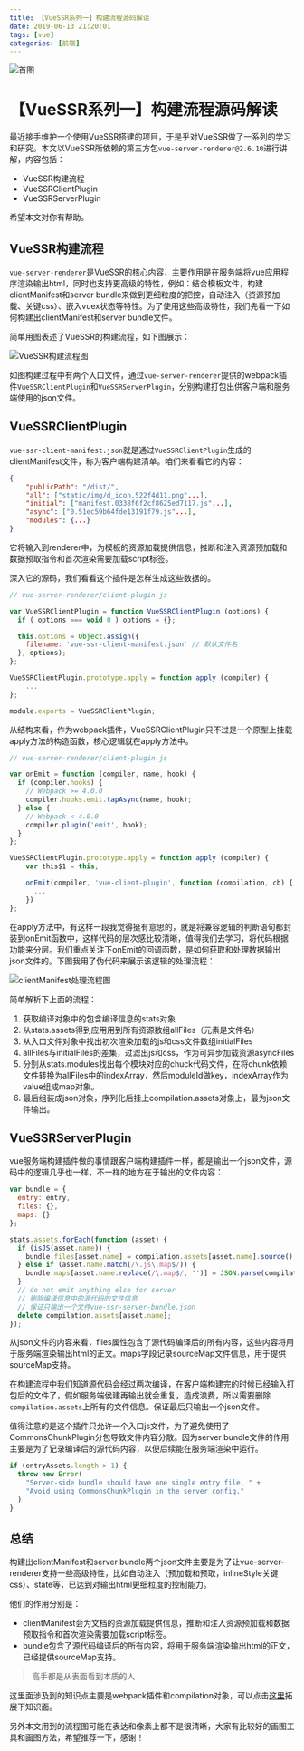```yaml
---
title: 【VueSSR系列一】构建流程源码解读
date: 2019-06-13 21:20:01
tags: [vue]
categories: [前端]
---
```


![首图](https://user-gold-cdn.xitu.io/2019/5/24/16ae97c6f46e4680?imageView2/1/w/1304/h/734/q/85/format/webp/interlace/1)

# 【VueSSR系列一】构建流程源码解读

最近接手维护一个使用VueSSR搭建的项目，于是乎对VueSSR做了一系列的学习和研究。本文以VueSSR所依赖的第三方包`vue-server-renderer@2.6.10`进行讲解，内容包括：
- VueSSR构建流程
- VueSSRClientPlugin
- VueSSRServerPlugin
<!--- 服务端渲染的大体原理-->
<!--- 输出html正文过程-->
<!--- 预加载与预取资源-->
<!--2. 数据流-->
<!--    - 服务端处理请求-->
<!--    - 客户端激活-->

希望本文对你有帮助。

## VueSSR构建流程
`vue-server-renderer`是VueSSR的核心内容，主要作用是在服务端将vue应用程序渲染输出html，同时也支持更高级的特性，例如：结合模板文件，构建clientManifest和server bundle来做到更细粒度的把控，自动注入（资源预加载、关键css）、嵌入vuex状态等特性。为了使用这些高级特性，我们先看一下如何构建出clientManifest和server bundle文件。

简单用图表述了VueSSR的构建流程，如下图展示：

![VueSSR构建流程图](http://m.qpic.cn/psb?/V12x89qA2LlAEO/Kc*lvVVyE6.jGWuENdHZ1NoSFgly4xSG*7r3a3s0VDY!/b/dAgBAAAAAAAA&bo=jgTAAY4EwAEDByI!&rf=viewer_4)

如图构建过程中有两个入口文件，通过`vue-server-renderer`提供的webpack插件`VueSSRClientPlugin`和`VueSSRServerPlugin`，分别构建打包出供客户端和服务端使用的json文件。

## VueSSRClientPlugin
`vue-ssr-client-manifest.json`就是通过`VueSSRClientPlugin`生成的clientManifest文件，称为客户端构建清单。咱们来看看它的内容：
```json
{
    "publicPath": "/dist/",
    "all": ["static/img/d_icon.522f4d11.png"...],
    "initial": ["manifest.0338f6f2cf8625ed7117.js"...],
    "async": ["0.51ec59b64fde13191f79.js"...],
    "modules": {...}
}
```
它将输入到renderer中，为模板的资源加载提供信息，推断和注入资源预加载和数据预取指令和首次渲染需要加载script标签。

深入它的源码，我们看看这个插件是怎样生成这些数据的。
```javascript
// vue-server-renderer/client-plugin.js

var VueSSRClientPlugin = function VueSSRClientPlugin (options) {
  if ( options === void 0 ) options = {};

  this.options = Object.assign({
    filename: 'vue-ssr-client-manifest.json' // 默认文件名
  }, options);
};

VueSSRClientPlugin.prototype.apply = function apply (compiler) {
    ...
};

module.exports = VueSSRClientPlugin;
```
从结构来看，作为webpack插件，VueSSRClientPlugin只不过是一个原型上挂载apply方法的构造函数，核心逻辑就在apply方法中。
```javascript
// vue-server-renderer/client-plugin.js

var onEmit = function (compiler, name, hook) {
  if (compiler.hooks) {
    // Webpack >= 4.0.0
    compiler.hooks.emit.tapAsync(name, hook);
  } else {
    // Webpack < 4.0.0
    compiler.plugin('emit', hook);
  }
};

VueSSRClientPlugin.prototype.apply = function apply (compiler) {
    var this$1 = this;

    onEmit(compiler, 'vue-client-plugin', function (compilation, cb) {
      ...
    })
};
```
在apply方法中，有这样一段我觉得挺有意思的，就是将兼容逻辑的判断语句都封装到onEmit函数中，这样代码的层次感比较清晰，值得我们去学习，将代码根据功能来分层。我们重点关注下onEmit的回调函数，是如何获取和处理数据输出json文件的。下图我用了伪代码来展示该逻辑的处理流程：

![clientManifest处理流程图](http://m.qpic.cn/psb?/V12x89qA2LlAEO/3kRBJQYHa.05qmZ9VEJ0u9G3s9Q3CcrRuqo48ZsG2qk!/b/dL4AAAAAAAAA&bo=PgT2Az4E9gMRBzA!&rf=viewer_4)

简单解析下上面的流程：
1. 获取编译对象中的包含编译信息的stats对象
2. 从stats.assets得到应用用到所有资源数组allFiles（元素是文件名）
3. 从入口文件对象中找出初次渲染加载的js和css文件数组initialFiles
4. allFiles与initialFiles的差集，过滤出js和css，作为可异步加载资源asyncFiles
5. 分别从stats.modules找出每个模块对应的chuck代码文件，在将chunk依赖文件转换为allFiles中的indexArray，然后moduleId做key，indexArray作为value组成map对象。
6. 最后组装成json对象，序列化后挂上compilation.assets对象上，最为json文件输出。

## VueSSRServerPlugin
vue服务端构建插件做的事情跟客户端构建插件一样，都是输出一个json文件，源码中的逻辑几乎也一样，不一样的地方在于输出的文件内容：
```javascript
var bundle = {
  entry: entry,
  files: {},
  maps: {}
};

stats.assets.forEach(function (asset) {
  if (isJS(asset.name)) {
    bundle.files[asset.name] = compilation.assets[asset.name].source();
  } else if (asset.name.match(/\.js\.map$/)) {
    bundle.maps[asset.name.replace(/\.map$/, '')] = JSON.parse(compilation.assets[asset.name].source());
  }
  // do not emit anything else for server
  // 删除编译信息中的源代码的文件信息
  // 保证只输出一个文件vue-ssr-server-bundle.json
  delete compilation.assets[asset.name];
});
```
从json文件的内容来看，files属性包含了源代码编译后的所有内容，这些内容将用于服务端渲染输出html的正文。maps字段记录sourceMap文件信息，用于提供sourceMap支持。

在构建流程中我们知道源代码会经过两次编译，在客户端构建完的时候已经输入打包后的文件了，假如服务端侯建再输出就会重复，造成浪费，所以需要删除`compilation.assets`上所有的文件信息。保证最后只输出一个json文件。


值得注意的是这个插件只允许一个入口js文件，为了避免使用了CommonsChunkPlugin分包导致文件内容分散。因为server bundle文件的作用主要是为了记录编译后的源代码内容，以便后续能在服务端渲染中运行。
```javascript
if (entryAssets.length > 1) {
  throw new Error(
    "Server-side bundle should have one single entry file. " +
    "Avoid using CommonsChunkPlugin in the server config."
  )
}
```

## 总结
构建出clientManifest和server bundle两个json文件主要是为了让vue-server-renderer支持一些高级特性，比如自动注入（预加载和预取，inlineStyle关键css）、state等，已达到对输出html更细粒度的控制能力。

他们的作用分别是：
- clientManifest会为文档的资源加载提供信息，推断和注入资源预加载和数据预取指令和首次渲染需要加载script标签。
- bundle包含了源代码编译后的所有内容，将用于服务端渲染输出html的正文，已经提供sourceMap支持。

> 高手都是从表面看到本质的人

这里面涉及到的知识点主要是webpack插件和compilation对象，可以点击[这里](https://webpack.docschina.org/api/compilation/)拓展下知识面。

另外本文用到的流程图可能在表达和像素上都不是很清晰，大家有比较好的画图工具和画图方法，希望推荐一下，感谢！